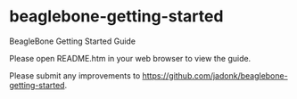 beaglebone-getting-started
==========================

BeagleBone Getting Started Guide

Please open README.htm in your web browser to view the guide.

Please submit any improvements to https://github.com/jadonk/beaglebone-getting-started.
